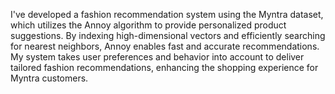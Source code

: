 I've developed a fashion recommendation system using the Myntra dataset, which utilizes the Annoy algorithm to provide personalized product suggestions. By indexing high-dimensional vectors and efficiently searching for nearest neighbors, Annoy enables fast and accurate recommendations. My system takes user preferences and behavior into account to deliver tailored fashion recommendations, enhancing the shopping experience for Myntra customers.
